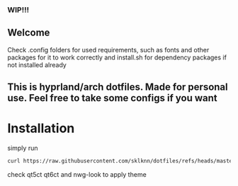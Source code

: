### WIP!!!

## Welcome 

Check .config folders for used requirements, such as fonts and other packages for it to work correctly and install.sh for dependency packages if not installed already

## This is hyprland/arch dotfiles. Made for personal use. Feel free to take some configs if you want 

# Installation 
simply run

```bash
curl https://raw.githubusercontent.com/sklknn/dotfiles/refs/heads/master/install.sh > install.sh && bash install.sh 
```

check qt5ct qt6ct and nwg-look to apply theme
